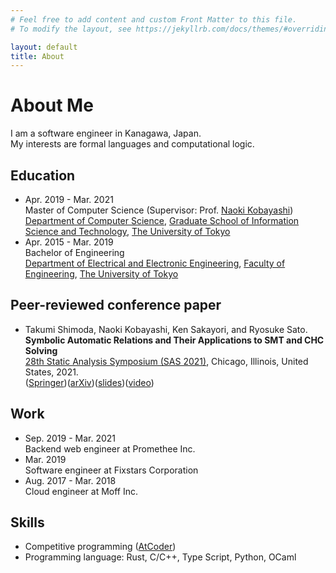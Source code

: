 ```yaml
---
# Feel free to add content and custom Front Matter to this file.
# To modify the layout, see https://jekyllrb.com/docs/themes/#overriding-theme-defaults

layout: default
title: About
---
```


# About Me

I am a software engineer in Kanagawa, Japan.  
My interests are formal languages and computational logic.

## Education

- Apr. 2019 - Mar. 2021  
  Master of Computer Science (Supervisor: Prof. [Naoki Kobayashi](http://www-kb.is.s.u-tokyo.ac.jp/~koba/))  
  [Department of Computer Science](http://www.is.s.u-tokyo.ac.jp/english), [Graduate School of Information Science and Technology](http://www.i.u-tokyo.ac.jp/index_e.shtml), [The University of Tokyo](http://www.u-tokyo.ac.jp/en)
- Apr. 2015 - Mar. 2019  
  Bachelor of Engineering  
  [Department of Electrical and Electronic Engineering](https://www.ee.t.u-tokyo.ac.jp), [Faculty of Engineering](https://www.t.u-tokyo.ac.jp), [The University of Tokyo](http://www.u-tokyo.ac.jp/en)

## Peer-reviewed conference paper

- Takumi Shimoda, Naoki Kobayashi, Ken Sakayori, and Ryosuke Sato.  
  **Symbolic Automatic Relations and Their Applications to SMT and CHC Solving**  
  [28th Static Analysis Symposium (SAS 2021)](https://conf.researchr.org/home/sas-2021), Chicago, Illinois, United States, 2021.  
  ([Springer](https://doi.org/10.1007/978-3-030-88806-0_20))([arXiv](https://arxiv.org/abs/2108.07642))([slides](/pub/sas21_slides.pdf))([video](https://youtu.be/qx0R2M6REXs))

## Work

- Sep. 2019 - Mar. 2021  
  Backend web engineer at Promethee Inc.
- Mar. 2019  
  Software engineer at Fixstars Corporation
- Aug. 2017 - Mar. 2018  
  Cloud engineer at Moff Inc.

## Skills

- Competitive programming ([AtCoder](https://atcoder.jp/users/darshimo))
- Programming language: Rust, C/C++, Type Script, Python, OCaml
